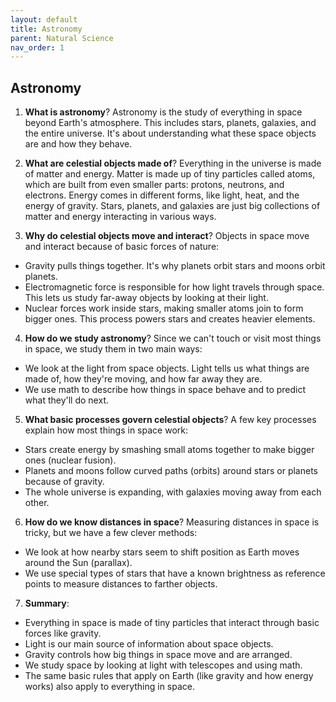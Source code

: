```yaml
---
layout: default
title: Astronomy
parent: Natural Science
nav_order: 1
---
```


## Astronomy

1. **What is astronomy**? Astronomy is the study of everything in space beyond Earth's atmosphere. This includes stars, planets, galaxies, and the entire universe. It's about understanding what these space objects are and how they behave.

2. **What are celestial objects made of**? Everything in the universe is made of matter and energy. Matter is made up of tiny particles called atoms, which are built from even smaller parts: protons, neutrons, and electrons. Energy comes in different forms, like light, heat, and the energy of gravity. Stars, planets, and galaxies are just big collections of matter and energy interacting in various ways.

3. **Why do celestial objects move and interact**? Objects in space move and interact because of basic forces of nature:
- Gravity pulls things together. It's why planets orbit stars and moons orbit planets.
- Electromagnetic force is responsible for how light travels through space. This lets us study far-away objects by looking at their light.
- Nuclear forces work inside stars, making smaller atoms join to form bigger ones. This process powers stars and creates heavier elements.

4. **How do we study astronomy**? Since we can't touch or visit most things in space, we study them in two main ways:
- We look at the light from space objects. Light tells us what things are made of, how they're moving, and how far away they are.
- We use math to describe how things in space behave and to predict what they'll do next.

5. **What basic processes govern celestial objects**? A few key processes explain how most things in space work:
- Stars create energy by smashing small atoms together to make bigger ones (nuclear fusion).
- Planets and moons follow curved paths (orbits) around stars or planets because of gravity.
- The whole universe is expanding, with galaxies moving away from each other.

6. **How do we know distances in space**? Measuring distances in space is tricky, but we have a few clever methods:
- We look at how nearby stars seem to shift position as Earth moves around the Sun (parallax).
- We use special types of stars that have a known brightness as reference points to measure distances to farther objects.

7. **Summary**:
- Everything in space is made of tiny particles that interact through basic forces like gravity.
- Light is our main source of information about space objects.
- Gravity controls how big things in space move and are arranged.
- We study space by looking at light with telescopes and using math.
- The same basic rules that apply on Earth (like gravity and how energy works) also apply to everything in space.
